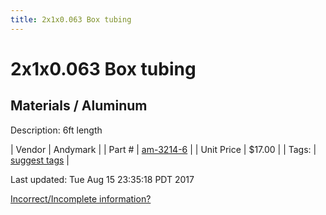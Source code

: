 ```yaml
---
title: 2x1x0.063 Box tubing
---
```


# 2x1x0.063 Box tubing
## Materials / Aluminum
Description: 	6ft length 

| Vendor | Andymark | 
| Part # | [am-3214-6](http://www.andymark.com/product-p/am-3214-6.htm) | 
| Unit Price | $17.00 | 
| Tags: | [suggest tags](https://docs.google.com/forms/d/e/1FAIpQLSeWyY8v3RgOty-MyWmh9U0iivNYN_molChYyS-0U-o-kOAv_g/viewform) | 

Last updated: Tue Aug 15 23:35:18 PDT 2017

 [Incorrect/Incomplete information?](https://docs.google.com/forms/d/e/1FAIpQLSeWyY8v3RgOty-MyWmh9U0iivNYN_molChYyS-0U-o-kOAv_g/viewform)